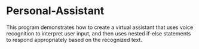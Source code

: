 # Personal-Assistant
This program demonstrates how to create a virtual assistant that uses voice recognition to interpret user input, and then uses nested if-else statements to respond appropriately based on the recognized text.
